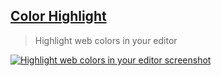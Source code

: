 ## [Color Highlight](https://marketplace.visualstudio.com/items?itemName=naumovs.color-highlight)

> Highlight web colors in your editor

[![Highlight web colors in your editor screenshot](https://camo.githubusercontent.com/0bbb1b95c17ae58a46b71623b66727bcb54e29b365085badd1281658af2d8ec9/68747470733a2f2f63646e2d696d616765732d312e6d656469756d2e636f6d2f6d61782f313630302f312a5a7745374f484b52356f707644434a4a4f77394b65512e706e67)](https://camo.githubusercontent.com/0bbb1b95c17ae58a46b71623b66727bcb54e29b365085badd1281658af2d8ec9/68747470733a2f2f63646e2d696d616765732d312e6d656469756d2e636f6d2f6d61782f313630302f312a5a7745374f484b52356f707644434a4a4f77394b65512e706e67)